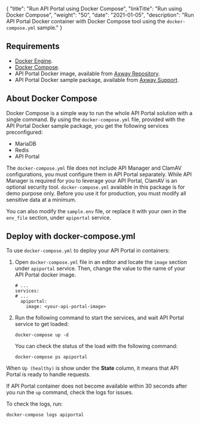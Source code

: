 {
"title": "Run API Portal using Docker Compose",
  "linkTitle": "Run using Docker Compose",
  "weight": "50",
  "date": "2021-01-05",
  "description": "Run API Portal Docker container with Docker Compose tool using the `docker-compose.yml` sample."
}
## Requirements

* [Docker Engine](https://docs.docker.com/engine/).
* [Docker Compose](https://docs.docker.com/compose/).
* API Portal Docker image, available from [Axway Repository](https://repository.axway.com).
* API Portal Docker sample package, available from [Axway Support](https://support.axway.com/en/search/index/type/Downloads/q/API%20Portal%20/ipp/10/product/545/version/3036/subtype/88).

## About Docker Compose

Docker Compose is a simple way to run the whole API Portal solution with a single command. By using the `docker-compose.yml` file, provided with the API Portal Docker sample package, you get the following services preconfigured:

* MariaDB
* Redis
* API Portal

The `docker-compose.yml` file does not include API Manager and ClamAV configurations, you must configure them in API Portal separately. While API Manager is required for you to leverage your API Portal, ClamAV is an optional security tool. `docker-compose.yml` available in this package is for demo purpose only. Before you use it for production, you must modify all sensitive data at a minimum.

You can also modify the `sample.env` file, or replace it with your own in the `env_file` section, under `apiportal` service.

## Deploy with docker-compose.yml

To use `docker-compose.yml` to deploy your API Portal in containers:

1. Open `docker-compose.yml` file in an editor and locate the `image` section under `apiportal` service. Then, change the value to the name of your API Portal docker image.

    ```
    # ...
    services:
    # ...
      apiportal:
        image: <your-api-portal-image>
    ```

2. Run the following command to start the services, and wait API Portal service to get loaded:

    ```
    docker-compose up -d
    ```

    You can check the status of the load with the following command:

    ```
    docker-compose ps apiportal
    ```

When `Up (healthy)` is show under the **State** column, it means that API Portal is ready to handle requests.

If API Portal container does not become available within 30 seconds after you run the `up` command, check the logs for issues.

To check the logs, run:

```
docker-compose logs apiportal
```
